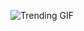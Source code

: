 
<!-- GIF_SECTION -->
![Trending GIF](https://media4.giphy.com/media/v1.Y2lkPThiYjIxNzcyaGRydnJ5aWxvZTFnNHMybjhjb3FlY2d6enhqY3FhbjJ4dncwa2dtOSZlcD12MV9naWZzX3NlYXJjaCZjdD1n/vVX3e4nSea1BgFJoHy/giphy.gif)
<!-- END_GIF_SECTION -->
